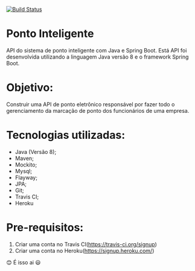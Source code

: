 [![Build Status](https://travis-ci.org/Marcelphilippeandrade/API-Ponto-Inteligente.svg?branch=master)](https://travis-ci.org/github/Marcelphilippeandrade/API-Ponto-Inteligente)

# Ponto Inteligente
API do sistema de ponto inteligente com Java e Spring Boot. Está API foi desenvolvida utilizando a linguagem Java versão 8 e o framework Spring Boot.

# Objetivo:
Construir uma API de ponto eletrônico responsável por fazer todo o gerenciamento da marcação de ponto dos funcionários
de uma empresa.

# Tecnologias utilizadas: 
* Java (Versão 8); 
* Maven;
* Mockito;
* Mysql;
* Flayway;
* JPA;
* Git; 
* Travis CI;
* Heroku

# Pre-requisitos:
1. Criar uma conta no Travis CI(https://travis-ci.org/signup)
2. Criar uma conta no Heroku(https://signup.heroku.com/)

:blush: É isso ai :smiley:
